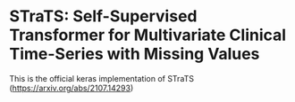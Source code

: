 # STraTS: Self-Supervised Transformer for Multivariate Clinical Time-Series with Missing Values

This is the official keras implementation of STraTS (https://arxiv.org/abs/2107.14293)
